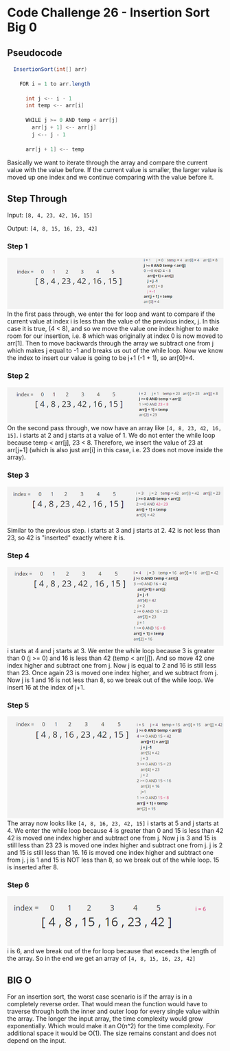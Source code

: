 # Code Challenge 26 - Insertion Sort Big 0

## Pseudocode
```Java
  InsertionSort(int[] arr)

    FOR i = 1 to arr.length

      int j <-- i - 1
      int temp <-- arr[i]

      WHILE j >= 0 AND temp < arr[j]
        arr[j + 1] <-- arr[j]
        j <-- j - 1

      arr[j + 1] <-- temp
```
Basically we want to iterate through the array and compare the current value with the value before.
If the current value is smaller, the larger value is moved up one index and we continue comparing with the value before it.

## Step Through

Input:
`[8, 4, 23, 42, 16, 15]`

Output:
`[4, 8, 15, 16, 23, 42]`

### Step 1
![step1](/java/codechallenges/lib/src/main/java/codechallenges/sortingAlgorithms/images/insertionSortImages/Step1.png)
In the first pass through, we enter the for loop and want to compare if the current value at index i is less than the value of the previous index, j.
In this case it is true, (4 < 8), and so we move the value one index higher to make room for our insertion, i.e. 8 which was originally at index 0 is now moved to arr[1].
Then to move backwards through the array we subtract one from j which makes j equal to -1 and breaks us out of the while loop.
Now we know the index to insert our value is going to be j+1 (-1 + 1), so arr[0]=4.

### Step 2
![step2](/java/codechallenges/lib/src/main/java/codechallenges/sortingAlgorithms/images/insertionSortImages/Step2.png)
On the second pass through, we now have an array like `[4, 8, 23, 42, 16, 15]`.
i starts at 2 and j starts at a value of 1.
We do not enter the while loop because temp < arr[j], 23 < 8.
Therefore, we insert the value of 23 at arr[j+1] (which is also just arr[i] in this case, i.e. 23 does not move inside the array).

### Step 3
![step3](/java/codechallenges/lib/src/main/java/codechallenges/sortingAlgorithms/images/insertionSortImages/Step3.png)
Similar to the previous step.
i starts at 3 and j starts at 2.
42 is not less than 23, so 42 is "inserted" exactly where it is.

### Step 4
![step4](/java/codechallenges/lib/src/main/java/codechallenges/sortingAlgorithms/images/insertionSortImages/Step4.png)
i starts at 4 and j starts at 3.
We enter the while loop because 3 is greater than 0 (j >= 0) and 16 is less than 42 (temp < arr[j]).
And so move 42 one index higher and subtract one from j.
Now j is equal to 2 and 16 is still less than 23.
Once again 23 is moved one index higher, and we subtract from j.
Now j is 1 and 16 is not less than 8, so we break out of the while loop.
We insert 16 at the index of j+1.

### Step 5
![step5](/java/codechallenges/lib/src/main/java/codechallenges/sortingAlgorithms/images/insertionSortImages/Step5.png)
The array now looks like `[4, 8, 16, 23, 42, 15]`
i starts at 5 and j starts at 4.
We enter the while loop because 4 is greater than 0 and 15 is less than 42
42 is moved one index higher and subtract one from j.
Now j is 3 and 15 is still less than 23
23 is moved one index higher and subtract one from j.
j is 2 and 15 is still less than 16.
16 is moved one index higher and subtract one from j.
j is 1 and 15 is NOT less than 8, so we break out of the while loop.
15 is inserted after 8.

### Step 6
![step6](/java/codechallenges/lib/src/main/java/codechallenges/sortingAlgorithms/images/insertionSortImages/Step6.png)
i is 6, and we break out of the for loop because that exceeds the length of the array.
So in the end we get an array of `[4, 8, 15, 16, 23, 42]`

## BIG O
For an insertion sort, the worst case scenario is if the array is in a completely reverse order.
That would mean the function would have to traverse through both the inner and outer loop for every single value within the array. The longer the input array, the time complexity would grow exponentially.
Which would make it an O(n^2) for the time complexity.
For additional space it would be O(1). The size remains constant and does not depend on the input.
